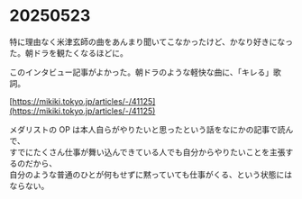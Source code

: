 # 20250523

特に理由なく米津玄師の曲をあんまり聞いてこなかったけど、かなり好きになった。朝ドラを観たくなるほどに。

このインタビュー記事がよかった。朝ドラのような軽快な曲に、「キレる」歌詞。

[https://mikiki.tokyo.jp/articles/-/41125](https://mikiki.tokyo.jp/articles/-/41125)

メダリストの OP は本人自らがやりたいと思ったという話をなにかの記事で読んで、<br/>
すでにたくさん仕事が舞い込んできている人でも自分からやりたいことを主張するのだから、<br/>
自分のような普通のひとが何もせずに黙っていても仕事がくる、という状態にはならない。
